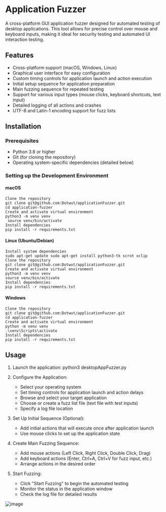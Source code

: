 # Application Fuzzer

A cross-platform GUI application fuzzer designed for automated testing of desktop applications. This tool allows for precise control over mouse and keyboard inputs, making it ideal for security testing and automated UI interaction testing.

## Features

- Cross-platform support (macOS, Windows, Linux)
- Graphical user interface for easy configuration
- Custom timing controls for application launch and action execution
- Initial setup sequence for application preparation
- Main fuzzing sequence for repeated testing
- Support for various input types (mouse clicks, keyboard shortcuts, text input)
- Detailed logging of all actions and crashes
- UTF-8 and Latin-1 encoding support for fuzz lists

## Installation

### Prerequisites

- Python 3.8 or higher
- Git (for cloning the repository)
- Operating system-specific dependencies (detailed below)

### Setting up the Development Environment

#### macOS

```
Clone the repository
git clone git@github.com:Dotwut/applicationFuzzer.git
cd application-fuzzer
Create and activate virtual environment
python3 -m venv venv
 source venv/bin/activate
Install dependencies
pip install -r requirements.txt
```

#### Linux (Ubuntu/Debian)

```
Install system dependencies
sudo apt-get update sudo apt-get install python3-tk scrot xclip
Clone the repository
git clone git@github.com:Dotwut/applicationFuzzer.git
Create and activate virtual environment
python3 -m venv venv
source venv/bin/activate
Install dependencies
pip install -r requirements.txt
```

#### Windows

```
Clone the repository
git clone git@github.com:Dotwut/applicationFuzzer.git
cd application-fuzzer
Create and activate virtual environment
python -m venv venv
.\venv\Scripts\activate
Install dependencies
pip install -r requirements.txt
```

## Usage

1. Launch the application:
python3 desktopAppFuzzer.py


2. Configure the Application:
   - Select your operating system
   - Set timing controls for application launch and action delays
   - Browse and select your target application
   - Choose or create a fuzz list file (text file with test inputs)
   - Specify a log file location

3. Set Up Initial Sequence (Optional):
   - Add initial actions that will execute once after application launch
   - Use mouse clicks to set up the application state

4. Create Main Fuzzing Sequence:
   - Add mouse actions (Left Click, Right Click, Double Click, Drag)
   - Add keyboard actions (Enter, Ctrl+A, Ctrl+V for fuzz input, etc.)
   - Arrange actions in the desired order

5. Start Fuzzing:
   - Click "Start Fuzzing" to begin the automated testing
   - Monitor the status in the application window
   - Check the log file for detailed results

![image](https://github.com/user-attachments/assets/32b43904-3cac-4d32-8a5e-cb90dedd05dc)


